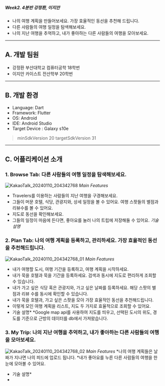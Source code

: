##### Week2. 4분반 강정환, 이지안
* 나의 여행 계획을 만들어보세요. 가장 효율적인 동선을 추천해 드립니다.
* 다른 사람들의 여행 일정을 탐색해보세요.
* 나의 지난 여행을 추억하고, 내가 좋아하는 다른 사람들의 여행을 모아보세요.
---
## A. 개발 팀원
* 강정환 부산대학교 컴퓨터공학 18학번
* 이지안 카이스트 전산학부 20학번
---
##  B. 개발 환경
* Language: Dart
* Framework: Flutter
* OS: Android
* IDE: Android Studio
* Target Device : Galaxy s10e
>minSdkVersion 20
>targetSdkVersion 31
---
## C. 어플리케이션 소개
### 1. Browse Tab: 다른 사람들의 여행 일정을 탐색해보세요.
![KakaoTalk_20240110_204342768](https://github.com/QuadeKang/madTravel/assets/142002300/b1b426df-ad27-410d-9b44-11724d1fa96d)
*Main Features*
* Travelers를 이용하는 사람들의 지난 여행을 구경해보세요.
* 그들이 머문 호텔, 식당, 관광지와, 상세 일정을 볼 수 있어요. 여행 스팟들의 별점과 리뷰수를 볼 수 있어요.
* 지도로 동선을 확인해보세요.
* 그들의 일정이 마음에 든다면, 좋아요를 눌러 나의 트립에 저장해둘 수 있어요.
*기술 설명*

### 2. Plan Tab: 나의 여행 계획을 등록하고, 관리하세요. 가장 효율적인 동선을 추천해드립니다.
![KakaoTalk_20240110_204342768_01](https://github.com/QuadeKang/madTravel/assets/142002300/0fea288d-e82f-46f3-9c7c-655a365ee92c)
*Main Features*
* 내가 여행할 도시, 여행 기간을 등록하고, 여행 계획을 시작하세요.
* 내가 묵을 호텔과 묵을 기간을 등록하세요. 검색과 동시에 지도로 편리하게 조회할 수 있습니다.
* 내가 가고 싶은 식당 혹은 관광지와, 가고 싶은 날짜를 등록하세요. 해당 스팟의 별점과 리뷰 수를 동시에 확인할 수 있습니다.
* 내가 묵을 호텔과, 가고 싶은 스팟을 모아 가장 효율적인 동선을 추천해드립니다.
* 이렇게 모인 여행 계획을 리스트, 지도 두 가지로 효율적으로 조회할 수 있어요.
* 기술 설명*
*Google map api를 사용하여 지도를 띄우고, 선택된 도시의 위도, 경도를 기준으로 근방의 데이터를 db에서 가져왔습니다.

### 3. My Trip: 나의 지난 여행을 추억하고, 내가 좋아하는 다른 사람들의 여행을 모아보세요.
![KakaoTalk_20240110_204342768_02](https://github.com/QuadeKang/madTravel/assets/142002300/e8cbbeeb-c2ed-4957-8035-edbbe146cc6e)
*Main Features*
*나의 여행 계획들은 날짜가 지나면 나의 피드에 업로드 됩니다.
*내가 좋아요를 누른 다른 사람들의 여행을 한눈에 모아볼 수 있어요.
* 기술 설명*
* 
